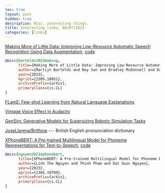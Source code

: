 ```yaml
---
toc: true
layout: post
hidden: true
description: Misc. interesting things.
title: Interesting links, 08/07/2023
categories: [links]
---
```


[Making More of Little Data: Improving Low-Resource Automatic Speech Recognition Using Data Augmentation](https://arxiv.org/abs/2305.10951), [code](https://github.com/Bartelds/asr-augmentation)

```bibtex
@misc{bartelds2023making,
      title={Making More of Little Data: Improving Low-Resource Automatic Speech Recognition Using Data Augmentation}, 
      author={Martijn Bartelds and Nay San and Bradley McDonnell and Dan Jurafsky and Martijn Wieling},
      year={2023},
      eprint={2305.10951},
      archivePrefix={arXiv},
      primaryClass={cs.CL}
}
```

[FLamE: Few-shot Learning from Natural Language Explanations](https://arxiv.org/abs/2306.08042)

[Vintage Voice Effect in Audacity](https://www.youtube.com/watch?v=V86UXZlUf_A)

[GenSim: Generative Models for Supersizing Robotic Simulation Tasks](https://github.com/liruiw/GenSim)

[JoseLlarena/Britfone](https://github.com/JoseLlarena/Britfone) --- British English pronunciation dictionary

[XPhoneBERT: A Pre-trained Multilingual Model for Phoneme Representations for Text-to-Speech](https://arxiv.org/abs/2305.19709), [code](https://github.com/VinAIResearch/XPhoneBERT)

```bibtex
@misc{nguyen2023xphonebert,
      title={XPhoneBERT: A Pre-trained Multilingual Model for Phoneme Representations for Text-to-Speech}, 
      author={Linh The Nguyen and Thinh Pham and Dat Quoc Nguyen},
      year={2023},
      eprint={2305.19709},
      archivePrefix={arXiv},
      primaryClass={cs.CL}
}
```


